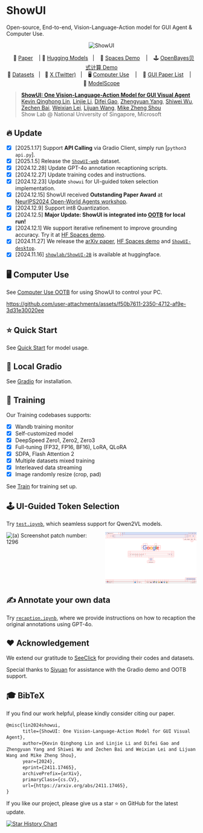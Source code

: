 # ShowUI
Open-source, End-to-end, Vision-Language-Action model for GUI Agent & Computer Use.

<p align="center">
<img src="assets/showui.jpg" alt="ShowUI" width="480">
<p>

<p align="center">
        &nbsp&nbsp 📑 <a href="https://arxiv.org/abs/2411.17465">Paper</a> &nbsp&nbsp 
        | 🤗 <a href="https://huggingface.co/showlab/ShowUI-2B">Hugging Models</a>&nbsp&nbsp 
        | &nbsp&nbsp 🤗 <a href="https://huggingface.co/spaces/showlab/ShowUI">Spaces Demo</a> &nbsp&nbsp 
        | &nbsp&nbsp 🕹️ <a href="https://openbayes.com/console/public/tutorials/I8euxlahBAm">OpenBayes贝式计算 Demo</a> 
<br>
🤗 <a href="https://huggingface.co/datasets/showlab/ShowUI-desktop-8K">Datasets</a>&nbsp&nbsp | &nbsp&nbsp💬 <a href="https://x.com/_akhaliq/status/1864387028856537400">X (Twitter)</a>&nbsp&nbsp
| &nbsp&nbsp 🖥️ <a href="https://github.com/showlab/computer_use_ootb">Computer Use</a> &nbsp&nbsp </a> 
|  &nbsp&nbsp 📖 <a href="https://github.com/showlab/Awesome-GUI-Agent">GUI Paper List</a> &nbsp&nbsp </a>
| &nbsp&nbsp 🤖 <a href="https://www.modelscope.cn/models/AI-ModelScope/ShowUI-2B">ModelScope</a> 
</p>

<!-- [![Hits](https://hits.seeyoufarm.com/api/count/incr/badge.svg?url=https%3A%2F%2Fgithub.com%2Fshowlab%2FShowUI&count_bg=%2379C83D&title_bg=%23555555&icon=&icon_color=%23E7E7E7&title=hits&edge_flat=false)](https://hits.seeyoufarm.com) -->

> [**ShowUI: One Vision-Language-Action Model for GUI Visual Agent**](https://arxiv.org/abs/2411.17465)<br>
> [Kevin Qinghong Lin](https://qinghonglin.github.io/), [Linjie Li](https://scholar.google.com/citations?user=WR875gYAAAAJ&hl=en), [Difei Gao](https://scholar.google.com/citations?user=No9OsocAAAAJ&hl=en), [Zhengyuan Yang](https://zyang-ur.github.io/), [Shiwei Wu](https://scholar.google.com/citations?user=qWOFgUcAAAAJ), [Zechen Bai](https://www.baizechen.site/), [Weixian Lei](), [Lijuan Wang](https://scholar.google.com/citations?user=cDcWXuIAAAAJ&hl=en), [Mike Zheng Shou](https://scholar.google.com/citations?user=h1-3lSoAAAAJ&hl=en)
> <br>Show Lab @ National University of Singapore, Microsoft<br>

## 🔥 Update
- [x] [2025.1.17] Support **API Calling** via Gradio Client, simply run [`python3 api.py`].
- [x] [2025.1.5] Release the [`ShowUI-web`](https://huggingface.co/datasets/showlab/ShowUI-web) dataset.
- [x] [2024.12.28] Update GPT-4o annotation recaptioning scripts.
- [x] [2024.12.27] Update training codes and instructions.
- [x] [2024.12.23] Update `showui` for UI-guided token selection implementation.
- [x] [2024.12.15] ShowUI received **Outstanding Paper Award** at [NeurIPS2024 Open-World Agents workshop](https://sites.google.com/view/open-world-agents/schedule).
- [x] [2024.12.9] Support int8 Quantization.
- [x] [2024.12.5] **Major Update: ShowUI is integrated into [OOTB](https://github.com/showlab/computer_use_ootb?tab=readme-ov-file) for local run!**
- [x] [2024.12.1] We support iterative refinement to improve grounding accuracy. Try it at [HF Spaces demo](https://huggingface.co/spaces/showlab/ShowUI).
- [x] [2024.11.27] We release the [arXiv paper](https://arxiv.org/abs/2411.17465), [HF Spaces demo](https://huggingface.co/spaces/showlab/ShowUI) and [`ShowUI-desktop`](https://huggingface.co/datasets/showlab/ShowUI-desktop).
- [x] [2024.11.16] [`showlab/ShowUI-2B`](https://huggingface.co/showlab/ShowUI-2B) is available at huggingface.

## 🖥️ Computer Use
See [Computer Use OOTB](https://github.com/showlab/computer_use_ootb?tab=readme-ov-file) for using ShowUI to control your PC.

https://github.com/user-attachments/assets/f50b7611-2350-4712-af9e-3d31e30020ee

## ⭐ Quick Start
See [Quick Start](QUICK_START.md) for model usage.

## 🤗 Local Gradio
See [Gradio](GRADIO.md) for installation.

## 🚀 Training
Our Training codebases supports:
- [x] Wandb training monitor
- [x] Self-customized model
- [x] DeepSpeed Zero1, Zero2, Zero3
- [x] Full-tuning (FP32, FP16, BF16), LoRA, QLoRA
- [x] SDPA, Flash Attention 2
- [x] Multiple datasets mixed training
- [x] Interleaved data streaming
- [x] Image randomly resize (crop, pad)

See [Train](TRAIN.md) for training set up.

## 🕹️ UI-Guided Token Selection
Try [`test.ipynb`](test.ipynb), which seamless support for Qwen2VL models.

<div style="display: flex; justify-content: space-between;">
  <img src="examples/chrome.png" alt="(a) Screenshot patch number: 1296" style="width: 48%;"/>
  <img src="examples/demo.png" alt="(b) By applying UI-graph, UI Component number: 167" style="width: 48%;"/>
</div>

## ✍️ Annotate your own data
Try [`recaption.ipynb`](recaption.ipynb), where we provide instructions on how to recaption the original annotations using GPT-4o.

## ❤ Acknowledgement
We extend our gratitude to [SeeClick](https://github.com/njucckevin/SeeClick) for providing their codes and datasets.

Special thanks to [Siyuan](https://x.com/who_s_yuan) for assistance with the Gradio demo and OOTB support.

## 🎓 BibTeX
If you find our work helpful, please kindly consider citing our paper.

```
@misc{lin2024showui,
      title={ShowUI: One Vision-Language-Action Model for GUI Visual Agent}, 
      author={Kevin Qinghong Lin and Linjie Li and Difei Gao and Zhengyuan Yang and Shiwei Wu and Zechen Bai and Weixian Lei and Lijuan Wang and Mike Zheng Shou},
      year={2024},
      eprint={2411.17465},
      archivePrefix={arXiv},
      primaryClass={cs.CV},
      url={https://arxiv.org/abs/2411.17465}, 
}
```

If you like our project, please give us a star ⭐ on GitHub for the latest update.

[![Star History Chart](https://api.star-history.com/svg?repos=showlab/ShowUI&type=Timeline&width=600&height=300)](https://star-history.com/#showlab/ShowUI&Timeline)
